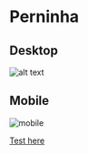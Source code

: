 # Perninha

## Desktop

![alt text](<Design sem nome.gif>)

## Mobile

![mobile](https://github.com/user-attachments/assets/d64b4615-c9a2-4cf6-aeac-b9653f909488)


[Test here](https://perninha.vercel.app/)

